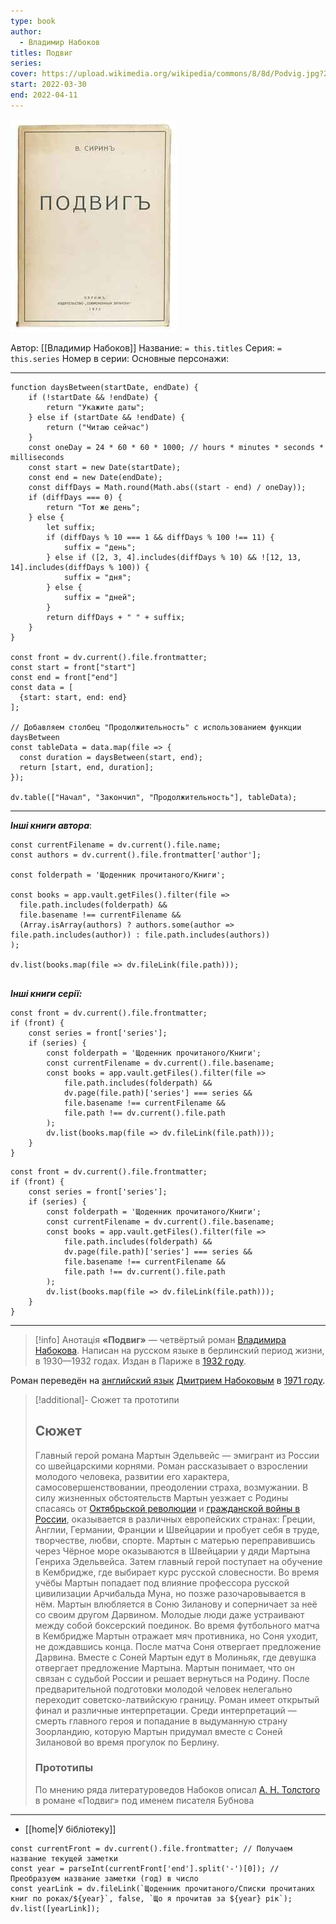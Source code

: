 ```yaml
---
type: book
author:
  - Владимир Набоков
titles: Подвиг
series:
cover: https://upload.wikimedia.org/wikipedia/commons/8/8d/Podvig.jpg?20160407203752
start: 2022-03-30
end: 2022-04-11
---
```

![cover|200](media/cover!200-22.jpg)

Автор:  [[Владимир Набоков]]
Название: `= this.titles`
Серия: `= this.series`
Номер в серии:
Основные персонажи:

---
```dataviewjs
function daysBetween(startDate, endDate) {
	if (!startDate && !endDate) { 
		return "Укажите даты"; 
	} else if (startDate && !endDate) {
		return ("Читаю сейчас")
	}
	const oneDay = 24 * 60 * 60 * 1000; // hours * minutes * seconds * milliseconds
	const start = new Date(startDate);
	const end = new Date(endDate);
	const diffDays = Math.round(Math.abs((start - end) / oneDay));
	if (diffDays === 0) {
		return "Тот же день";   
	} else {
		let suffix;     
	    if (diffDays % 10 === 1 && diffDays % 100 !== 11) {
		    suffix = "день";     
	    } else if ([2, 3, 4].includes(diffDays % 10) && ![12, 13, 14].includes(diffDays % 100)) {
			suffix = "дня";     
		} else {       
			suffix = "дней";     
		}          
		return diffDays + " " + suffix;   
	} 
}  

const front = dv.current().file.frontmatter;
const start = front["start"]
const end = front["end"]
const data = [
  {start: start, end: end}
];

// Добавляем столбец "Продолжительность" с использованием функции daysBetween
const tableData = data.map(file => {
  const duration = daysBetween(start, end);
  return [start, end, duration];
});

dv.table(["Начал", "Закончил", "Продолжительность"], tableData);
```
---

***Інші книги автора***:
```dataviewjs
const currentFilename = dv.current().file.name;
const authors = dv.current().file.frontmatter['author'];

const folderpath = 'Щоденник прочитаного/Книги';

const books = app.vault.getFiles().filter(file =>
  file.path.includes(folderpath) &&
  file.basename !== currentFilename &&
  (Array.isArray(authors) ? authors.some(author => file.path.includes(author)) : file.path.includes(authors))
);

dv.list(books.map(file => dv.fileLink(file.path)));


```
***Інші книги серії:***
```dataviewjs
const front = dv.current().file.frontmatter;
if (front) {
	const series = front['series'];
	if (series) {
		const folderpath = 'Щоденник прочитаного/Книги';
		const currentFilename = dv.current().file.basename;
		const books = app.vault.getFiles().filter(file =>  
			file.path.includes(folderpath) && 
			dv.page(file.path)['series'] === series && 
			file.basename !== currentFilename &&
			file.path !== dv.current().file.path 
		);
		dv.list(books.map(file => dv.fileLink(file.path)));
	}
}

```

```dataviewjs
const front = dv.current().file.frontmatter;
if (front) {
	const series = front['series'];
	if (series) {
		const folderpath = 'Щоденник прочитаного/Книги';
		const currentFilename = dv.current().file.basename;
		const books = app.vault.getFiles().filter(file =>  
			file.path.includes(folderpath) && 
			dv.page(file.path)['series'] === series && 
			file.basename !== currentFilename &&
			file.path !== dv.current().file.path 
		);
		dv.list(books.map(file => dv.fileLink(file.path)));
	}
}

```

---
>[!info] Анотація
>**«Подвиг»** — четвёртый роман [Владимира Набокова](https://ru.wikipedia.org/wiki/%D0%9D%D0%B0%D0%B1%D0%BE%D0%BA%D0%BE%D0%B2,_%D0%92%D0%BB%D0%B0%D0%B4%D0%B8%D0%BC%D0%B8%D1%80_%D0%92%D0%BB%D0%B0%D0%B4%D0%B8%D0%BC%D0%B8%D1%80%D0%BE%D0%B2%D0%B8%D1%87). Написан на русском языке в берлинский период жизни, в 1930—1932 годах. Издан в Париже в [1932 году](https://ru.wikipedia.org/wiki/1932_%D0%B3%D0%BE%D0%B4_%D0%B2_%D0%BB%D0%B8%D1%82%D0%B5%D1%80%D0%B0%D1%82%D1%83%D1%80%D0%B5).

Роман переведён на [английский язык](https://ru.wikipedia.org/wiki/%D0%90%D0%BD%D0%B3%D0%BB%D0%B8%D0%B9%D1%81%D0%BA%D0%B8%D0%B9_%D1%8F%D0%B7%D1%8B%D0%BA) [Дмитрием Набоковым](https://ru.wikipedia.org/wiki/%D0%9D%D0%B0%D0%B1%D0%BE%D0%BA%D0%BE%D0%B2,_%D0%94%D0%BC%D0%B8%D1%82%D1%80%D0%B8%D0%B9_%D0%92%D0%BB%D0%B0%D0%B4%D0%B8%D0%BC%D0%B8%D1%80%D0%BE%D0%B2%D0%B8%D1%87) в [1971 году](https://ru.wikipedia.org/wiki/1971_%D0%B3%D0%BE%D0%B4_%D0%B2_%D0%BB%D0%B8%D1%82%D0%B5%D1%80%D0%B0%D1%82%D1%83%D1%80%D0%B5).

>[!additional]- Сюжет та прототипи
>## Сюжет
>
> Главный герой романа Мартын Эдельвейс — эмигрант из России со швейцарскими корнями. Роман рассказывает о взрослении молодого человека, развитии его характера, самосовершенствовании, преодолении страха, возмужании. В силу жизненных обстоятельств Мартын уезжает с Родины спасаясь от [Октябрьской революции](https://ru.wikipedia.org/wiki/%D0%9E%D0%BA%D1%82%D1%8F%D0%B1%D1%80%D1%8C%D1%81%D0%BA%D0%B0%D1%8F_%D1%80%D0%B5%D0%B2%D0%BE%D0%BB%D1%8E%D1%86%D0%B8%D1%8F) и [гражданской войны в России](https://ru.wikipedia.org/wiki/%D0%93%D1%80%D0%B0%D0%B6%D0%B4%D0%B0%D0%BD%D1%81%D0%BA%D0%B0%D1%8F_%D0%B2%D0%BE%D0%B9%D0%BD%D0%B0_%D0%B2_%D0%A0%D0%BE%D1%81%D1%81%D0%B8%D0%B8), оказывается в различных европейских странах: Греции, Англии, Германии, Франции и Швейцарии и пробует себя в труде, творчестве, любви, спорте. Мартын с матерью переправившись через Чёрное море оказываются в Швейцарии у дяди Мартына Генриха Эдельвейса. Затем главный герой поступает на обучение в Кембридже, где выбирает курс русской словесности. Во время учёбы Мартын попадает под влияние профессора русской цивилизации Арчибальда Муна, но позже разочаровывается в нём. Мартын влюбляется в Соню Зиланову и соперничает за неё со своим другом Дарвином. Молодые люди даже устраивают между собой боксерский поединок. Во время футбольного матча в Кембридже Мартын отражает мяч противника, но Соня уходит, не дождавшись конца. После матча Соня отвергает предложение Дарвина. Вместе с Соней Мартын едут в Молиньяк, где девушка отвергает предложение Мартына. Мартын понимает, что он связан с судьбой России и решает вернуться на Родину. После предварительной подготовки молодой человек нелегально переходит советско-латвийскую границу. Роман имеет открытый финал и различные интерпретации. Среди интерпретаций — смерть главного героя и попадание в выдуманную страну Зоорландию, которую Мартын придумал вместе с Соней Зилановой во время прогулок по Берлину.
>
> ### Прототипы
>
> По мнению ряда литературоведов Набоков описал [А. Н. Толстого](https://ru.wikipedia.org/wiki/%D0%A2%D0%BE%D0%BB%D1%81%D1%82%D0%BE%D0%B9,_%D0%90%D0%BB%D0%B5%D0%BA%D1%81%D0%B5%D0%B9_%D0%9D%D0%B8%D0%BA%D0%BE%D0%BB%D0%B0%D0%B5%D0%B2%D0%B8%D1%87) в романе «Подвиг» под именем писателя Бубнова

---
- [[home|У бібліотеку]]
```dataviewjs
const currentFront = dv.current().file.frontmatter; // Получаем название текущей заметки
const year = parseInt(currentFront['end'].split('-')[0]); // Преобразуем название заметки (год) в число
const yearLink = dv.fileLink(`Щоденник прочитаного/Списки прочитаних книг по роках/${year}`, false, `Що я прочитав за ${year} рік`);
dv.list([yearLink]);
```